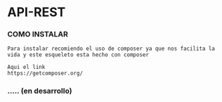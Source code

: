 # API-REST

### COMO INSTALAR 

    Para instalar recomiendo el uso de composer ya que nos facilita la vida y este esqueleto esta hecho con composer

    Aqui el link
    https://getcomposer.org/

### ..... (en desarrollo)
